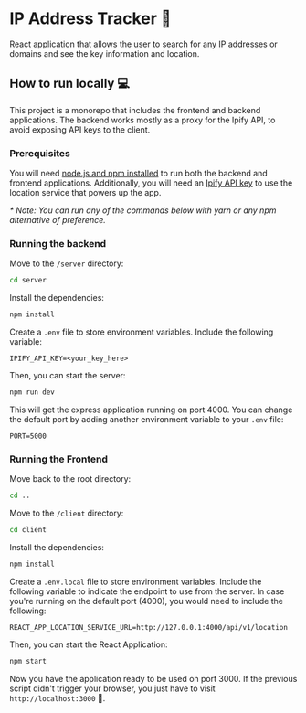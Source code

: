 # IP Address Tracker 📍

React application that allows the user to search for any IP addresses or domains and see the key information and location.

## How to run locally 💻

This project is a monorepo that includes the frontend and backend applications. The backend works mostly as a proxy for the Ipify API, to avoid exposing API keys to the client.

### Prerequisites

You will need [node.js and npm installed](https://docs.npmjs.com/downloading-and-installing-node-js-and-npm) to run both the backend and frontend applications. Additionally, you will need an [Ipify API key](https://geo.ipify.org/signup) to use the location service that powers up the app.

_\* Note: You can run any of the commands below with yarn or any npm alternative of preference._

### Running the backend

Move to the `/server` directory:

```sh
cd server
```

Install the dependencies:

```sh
npm install
```

Create a `.env` file to store environment variables. Include the following variable:

```
IPIFY_API_KEY=<your_key_here>
```

Then, you can start the server:

```sh
npm run dev
```

This will get the express application running on port 4000. You can change the default port by adding another environment variable to your `.env` file:

```
PORT=5000
```

### Running the Frontend

Move back to the root directory:

```sh
cd ..
```

Move to the `/client` directory:

```sh
cd client
```

Install the dependencies:

```sh
npm install
```

Create a `.env.local` file to store environment variables. Include the following variable to indicate the endpoint to use from the server. In case you're running on the default port (4000), you would need to include the following:

```
REACT_APP_LOCATION_SERVICE_URL=http://127.0.0.1:4000/api/v1/location
```

Then, you can start the React Application:

```sh
npm start
```

Now you have the application ready to be used on port 3000. If the previous script didn't trigger your browser, you just have to visit `http://localhost:3000` 🎉.
